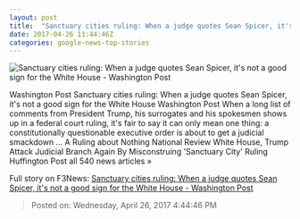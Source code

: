 ```yaml
---
layout: post
title:  "Sanctuary cities ruling: When a judge quotes Sean Spicer, it's not a good sign for the White House - Washington Post"
date: 2017-04-26 11:44:46Z
categories: google-news-top-stories
---
```


![Sanctuary cities ruling: When a judge quotes Sean Spicer, it's not a good sign for the White House - Washington Post](https://img.washingtonpost.com/rf/image_1484w/2010-2019/WashingtonPost/2017/04/25/SocialIssues-Religion-Immigration/Images/Sanctuary_Cities_07439-625ce-0270.jpg)

Washington Post Sanctuary cities ruling: When a judge quotes Sean Spicer, it's not a good sign for the White House Washington Post When a long list of comments from President Trump, his surrogates and his spokesmen shows up in a federal court ruling, it's fair to say it can only mean one thing: a constitutionally questionable executive order is about to get a judicial smackdown ... A Ruling about Nothing National Review White House, Trump Attack Judicial Branch Again By Misconstruing 'Sanctuary City' Ruling Huffington Post all 540 news articles »


Full story on F3News: [Sanctuary cities ruling: When a judge quotes Sean Spicer, it's not a good sign for the White House - Washington Post](http://www.f3nws.com/n/yFPgUG)

> Posted on: Wednesday, April 26, 2017 4:44:46 PM
